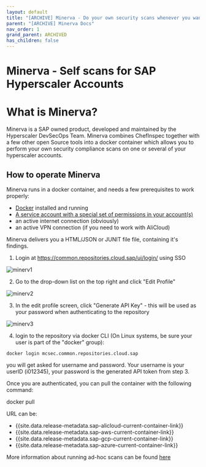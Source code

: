```yaml
---
layout: default
title: "[ARCHIVE] Minerva - Do your own security scans whenever you want"
parent: "[ARCHIVE] Minerva Docs"
nav_order: 1
grand_parent: ARCHIVED
has_children: false
---
```


# Minerva - Self scans for SAP Hyperscaler Accounts

# What is Minerva?

Minerva is a SAP owned product, developed and maintained by the Hyperscaler DevSecOps Team.
Minerva combines ChefInspec together with a few other open Source tools into a docker container which allows you to perform your own security compliance scans on one or several of your hyperscaler accounts.

## How to operate Minerva

Minerva runs in a docker container, and needs a few prerequisites to work properly:

- [Docker](docker.md) installed and running
- [A service account with a special set of permissions in your account(s)](minervaserviceaccount.md)
- an active internet connection (obviously)
- an active VPN connection (if you need to work with AliCloud)

Minerva delivers you a HTML/JSON or JUNIT file file, containing it's findings.

1. Login at https://common.repositories.cloud.sap/ui/login/ using SSO

![minerv1](/assets/docs-images/Weekly_Reporting_eMail_KB/minerv1.png)

2. Go to the drop-down list on the top right and click "Edit Profile"

![minerv2](/assets/docs-images/Weekly_Reporting_eMail_KB/minerv2.png)

3. In the edit profile screen, click "Generate API Key" - this will be used as your password when authenticating to the repository

![minerv3](/assets/docs-images/Weekly_Reporting_eMail_KB/minerv3.png)

4. login to the repository via docker CLI (On Linux systems, be sure your user is part of the "docker" group):

`docker login mcsec.common.repositories.cloud.sap`

you will get asked for username and password. Your username is your userID (i012345), your password is the generated API token from step 3.

Once you are authenticated, you can pull the container with the following command:

docker pull <container url>

URL can be:

- {{site.data.release-metadata.sap-alicloud-current-container-link}}
- {{site.data.release-metadata.sap-aws-current-container-link}}
- {{site.data.release-metadata.sap-gcp-current-container-link}}
- {{site.data.release-metadata.sap-azure-current-container-link}}

More information about running ad-hoc scans can be found [here](/external/compliance_scanning/on_demand/running_adhoc_scan)
